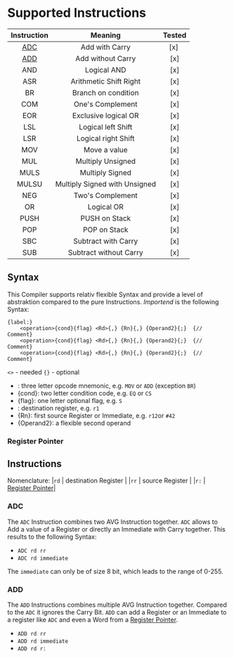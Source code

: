 # Supported Instructions

|Instruction|Meaning|Tested|
|:---:|:---:|:---:|
|[ADC](#ADC)| Add with Carry | [x] |
|[ADD](#ADD)| Add without Carry|[x]|
|AND| Logical AND | [x] |
|ASR| Arithmetic Shift Right | [x] |
|BR| Branch on condition |[x]|
|COM| One's Complement | [x] |
|EOR| Exclusive logical OR | [x] |
|LSL| Logical left Shift | [x] |
|LSR| Logical right Shift | [x] |
|MOV| Move a value |[x]|
|MUL| Multiply Unsigned |[x]|
|MULS| Multiply Signed |[x]|
|MULSU| Multiply Signed with Unsigned |[x]|
|NEG| Two's Complement | [x] |
|OR| Logical OR |[x]|
|PUSH| PUSH on Stack |[x]|
|POP| POP on Stack |[x]|
|SBC| Subtract with Carry |[x]|
|SUB| Subtract without Carry |[x]|

## Syntax

This Compiler supports relativ flexible Syntax and provide a level of abstraktion compared to the pure Instructions.
*Importend* is the following Syntax:

```
{label:}
    <operation>{cond}{flag} <Rd>{,} {Rn}{,} {Operand2}{;}  {// Comment}
    <operation>{cond}{flag} <Rd>{,} {Rn}{,} {Operand2}{;}  {// Comment}
    <operation>{cond}{flag} <Rd>{,} {Rn}{,} {Operand2}{;}  {// Comment}
```

`<>` - needed
`{}` - optional

- <operation>: three letter opcode mnemonic, e.g. `MOV` or `ADD` (exception `BR`)
- {cond}: two letter condition code, e.g. `EQ` or `CS`
- {flag}: one letter optional flag, e.g. `S`
- <Rd>: destination register, e.g. `r1`
- {Rn}: first source Register or Immediate, e.g. `r12`or `#42`
- {Operand2}: a flexible second operand

### Register Pointer


## Instructions

Nomenclature:
|`rd` | destination Register |
|`rr` | source Register |
|`r:` | [Register Pointer](#Register-Pointer)|

### ADC

The `ADC` Instruction combines two AVG Instruction together. `ADC` allows to Add a value of a Register or directly an Immediate with Carry together.
This results to the following Syntax:
- `ADC rd rr`
- `ADC rd immediate`

The `immediate` can only be of size 8 bit, which leads to the range of 0-255.

### ADD

The `ADD` Instructions combines multiple AVG Instruction together. Compared to the `ADC` it ignores the Carry Bit.
`ADD` can add a Register or an Immediate to a register like `ADC` and even a Word from a [Register Pointer](#Register-Pointer).

- `ADD rd rr`
- `ADD rd immediate`
- `ADD rd r:`
